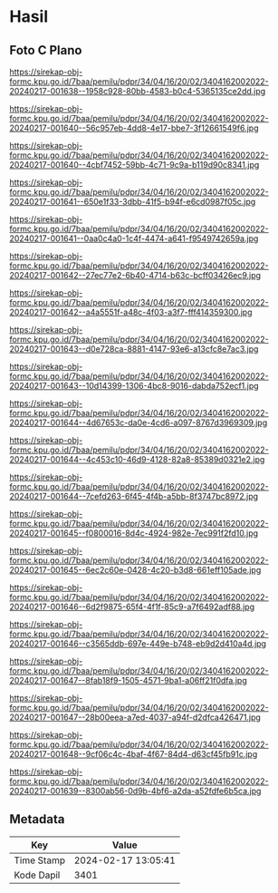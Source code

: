 # Hasil

## Foto C Plano

https://sirekap-obj-formc.kpu.go.id/7baa/pemilu/pdpr/34/04/16/20/02/3404162002022-20240217-001638--1958c928-80bb-4583-b0c4-5365135ce2dd.jpg

https://sirekap-obj-formc.kpu.go.id/7baa/pemilu/pdpr/34/04/16/20/02/3404162002022-20240217-001640--56c957eb-4dd8-4e17-bbe7-3f12661549f6.jpg

https://sirekap-obj-formc.kpu.go.id/7baa/pemilu/pdpr/34/04/16/20/02/3404162002022-20240217-001640--4cbf7452-59bb-4c71-9c9a-b119d90c8341.jpg

https://sirekap-obj-formc.kpu.go.id/7baa/pemilu/pdpr/34/04/16/20/02/3404162002022-20240217-001641--650e1f33-3dbb-41f5-b94f-e6cd0987f05c.jpg

https://sirekap-obj-formc.kpu.go.id/7baa/pemilu/pdpr/34/04/16/20/02/3404162002022-20240217-001641--0aa0c4a0-1c4f-4474-a641-f9549742659a.jpg

https://sirekap-obj-formc.kpu.go.id/7baa/pemilu/pdpr/34/04/16/20/02/3404162002022-20240217-001642--27ec77e2-6b40-4714-b63c-bcff03426ec9.jpg

https://sirekap-obj-formc.kpu.go.id/7baa/pemilu/pdpr/34/04/16/20/02/3404162002022-20240217-001642--a4a5551f-a48c-4f03-a3f7-fff414359300.jpg

https://sirekap-obj-formc.kpu.go.id/7baa/pemilu/pdpr/34/04/16/20/02/3404162002022-20240217-001643--d0e728ca-8881-4147-93e6-a13cfc8e7ac3.jpg

https://sirekap-obj-formc.kpu.go.id/7baa/pemilu/pdpr/34/04/16/20/02/3404162002022-20240217-001643--10d14399-1306-4bc8-9016-dabda752ecf1.jpg

https://sirekap-obj-formc.kpu.go.id/7baa/pemilu/pdpr/34/04/16/20/02/3404162002022-20240217-001644--4d67653c-da0e-4cd6-a097-8767d3969309.jpg

https://sirekap-obj-formc.kpu.go.id/7baa/pemilu/pdpr/34/04/16/20/02/3404162002022-20240217-001644--4c453c10-46d9-4128-82a8-85389d0321e2.jpg

https://sirekap-obj-formc.kpu.go.id/7baa/pemilu/pdpr/34/04/16/20/02/3404162002022-20240217-001644--7cefd263-6f45-4f4b-a5bb-8f3747bc8972.jpg

https://sirekap-obj-formc.kpu.go.id/7baa/pemilu/pdpr/34/04/16/20/02/3404162002022-20240217-001645--f0800016-8d4c-4924-982e-7ec991f2fd10.jpg

https://sirekap-obj-formc.kpu.go.id/7baa/pemilu/pdpr/34/04/16/20/02/3404162002022-20240217-001645--6ec2c60e-0428-4c20-b3d8-661eff105ade.jpg

https://sirekap-obj-formc.kpu.go.id/7baa/pemilu/pdpr/34/04/16/20/02/3404162002022-20240217-001646--6d2f9875-65f4-4f1f-85c9-a7f6492adf88.jpg

https://sirekap-obj-formc.kpu.go.id/7baa/pemilu/pdpr/34/04/16/20/02/3404162002022-20240217-001646--c3565ddb-697e-449e-b748-eb9d2d410a4d.jpg

https://sirekap-obj-formc.kpu.go.id/7baa/pemilu/pdpr/34/04/16/20/02/3404162002022-20240217-001647--8fab18f9-1505-4571-9ba1-a06ff21f0dfa.jpg

https://sirekap-obj-formc.kpu.go.id/7baa/pemilu/pdpr/34/04/16/20/02/3404162002022-20240217-001647--28b00eea-a7ed-4037-a94f-d2dfca426471.jpg

https://sirekap-obj-formc.kpu.go.id/7baa/pemilu/pdpr/34/04/16/20/02/3404162002022-20240217-001648--9cf06c4c-4baf-4f67-84d4-d63cf45fb91c.jpg

https://sirekap-obj-formc.kpu.go.id/7baa/pemilu/pdpr/34/04/16/20/02/3404162002022-20240217-001639--8300ab56-0d9b-4bf6-a2da-a52fdfe6b5ca.jpg


## Metadata

| Key        | Value               |
| ---------- | ------------------- |
| Time Stamp | 2024-02-17 13:05:41 |
| Kode Dapil | 3401                |




